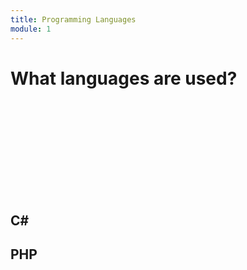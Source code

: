 ```yaml
---
title: Programming Languages
module: 1
---
```




# What languages are used?

<div class="embed-responsive embed-responsive-16by9"><iframe class="embed-responsive-item" src="" frameborder="0" allowfullscreen></iframe></div>

## C#

## PHP
